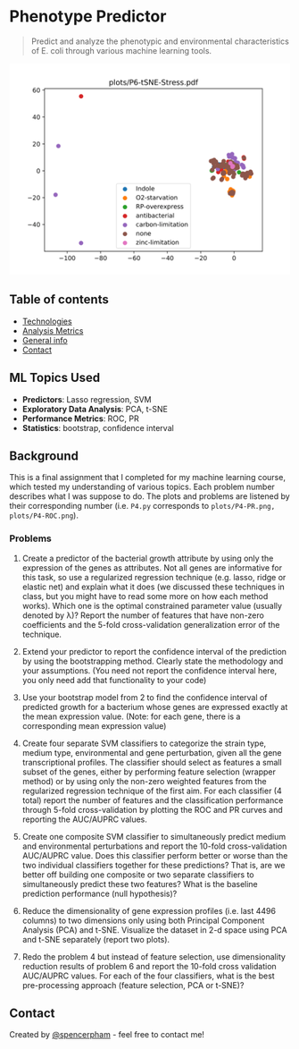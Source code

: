 # Phenotype Predictor
> Predict and analyze the phenotypic and environmental characteristics of E. coli through various machine learning tools.

![Example screenshot](./plots/P6-tSNE-Stress.png)

## Table of contents
* [Technologies](#technologies)
* [Analysis Metrics](#code-examples)
* [General info](#general-info)
* [Contact](#contact)

## ML Topics Used
* **Predictors**: Lasso regression, SVM
* **Exploratory Data Analysis**: PCA, t-SNE
* **Performance Metrics**: ROC, PR
* **Statistics**: bootstrap, confidence interval

## Background
This is a final assignment that I completed for my machine learning course, which tested my understanding of various topics. Each problem number describes what I was suppose to do. The plots and problems are listened by their corresponding number (i.e. `P4.py` corresponds to `plots/P4-PR.png, plots/P4-ROC.png`).

### Problems
1. Create a predictor of the bacterial growth attribute by using only the expression of the genes
as attributes. Not all genes are informative for this task, so use a regularized regression technique (e.g. lasso, ridge or elastic net) and explain what it does (we discussed these techniques in class, but you might have to read some more on how each method works). Which
one is the optimal constrained parameter value (usually denoted by λ)? Report the number
of features that have non-zero coefficients and the 5-fold cross-validation generalization error of the technique.

2. Extend your predictor to report the confidence interval of the prediction by using the bootstrapping method. Clearly state the methodology and your assumptions. (You need not report the confidence interval here, you only need add that functionality to your code)

3. Use your bootstrap model from 2 to find the confidence interval of predicted growth for a
bacterium whose genes are expressed exactly at the mean expression value. (Note: for each
gene, there is a corresponding mean expression value)

4. Create four separate SVM classifiers to categorize the strain type, medium type, environmental and gene perturbation, given all the gene transcriptional profiles. The classifier
should select as features a small subset of the genes, either by performing feature selection
(wrapper method) or by using only the non-zero weighted features from the regularized regression technique of the first aim. For each classifier (4 total) report the number of features
and the classification performance through 5-fold cross-validation by plotting the ROC and
PR curves and reporting the AUC/AUPRC values.

5. Create one composite SVM classifier to simultaneously predict medium and environmental
perturbations and report the 10-fold cross-validation AUC/AUPRC value. Does this classifier
perform better or worse than the two individual classifiers together for these predictions?
That is, are we better off building one composite or two separate classifiers to simultaneously predict these two features? What is the baseline prediction performance (null hypothesis)?

6. Reduce the dimensionality of gene expression profiles (i.e. last 4496 columns) to two dimensions only using both Principal Component Analysis (PCA) and t-SNE. Visualize the dataset
in 2-d space using PCA and t-SNE separately (report two plots).

7. Redo the problem 4 but instead of feature selection, use dimensionality reduction results
of problem 6 and report the 10-fold cross validation AUC/AUPRC values. For each of the
four classifiers, what is the best pre-processing approach (feature selection, PCA or t-SNE)?

## Contact
Created by [@spencerpham](https://www.spencerpham.dev/) - feel free to contact me!
